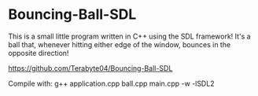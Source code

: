 # Bouncing-Ball-SDL

This is a small little program written in C++ using the SDL framework! It's a ball that, whenever hitting either edge of the window,
bounces in the opposite direction!

https://github.com/Terabyte04/Bouncing-Ball-SDL

Compile with: g++ application.cpp ball.cpp main.cpp -w -lSDL2